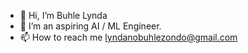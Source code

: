- 👋 Hi, I’m Buhle Lynda
- 🌱 I’m an aspiring AI / ML Engineer. 
- 📫 How to reach me lyndanobuhlezondo@gmail.com

<!---
lyndaZ/lyndaZ is a ✨ special ✨ repository because its `README.md` (this file) appears on your GitHub profile.
You can click the Preview link to take a look at your changes.
--->
